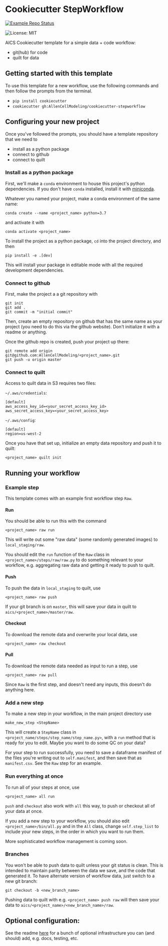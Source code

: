# Cookiecutter StepWorkflow

[![Example Repo Status](https://github.com/AllenCellModeling/cookiecutter-stepworkflow/workflows/Build%20Example%20Repo/badge.svg)](https://github.com/AllenCellModeling/cookiecutter-stepworkflow/tree/example-build)

![License: MIT](https://img.shields.io/badge/License-MIT-blue.svg)

AICS Cookiecutter template for a simple data + code workflow:

  - git(hub) for code
  - quilt for data

## Getting started with this template
To use this template for a new workflow, use the following commands and then follow the prompts from the terminal.

  - `pip install cookiecutter`
  - `cookiecutter gh:AllenCellModeling/cookiecutter-stepworkflow`

## Configuring your new project
Once you've followed the prompts, you should have a template repository that we need to

  - install as a python package
  - connect to github
  - connect to quilt

### Install as a python package
First, we'll make a `conda` environment to house this project's python dependencies.  If you don't have `conda` installed, install it with [miniconda](https://docs.conda.io/en/latest/miniconda.html).

Whatever you named your project, make a conda environment of the same name:

```
conda create --name <project_name> python=3.7
```

and activate it with

```
conda activate <project_name>
```

To install the project as a python package, `cd` into the project directory, and then

```
pip install -e .[dev]
```

This will install your package in editable mode with all the required development dependencies.

### Connect to github

First, make the project a a git repository with

```
git init
git add .
git commit -m "initial commit"
```

Then, create an empty repository on github that has the same name as your project (you need to do this via the github website). Don't initialize it with a readme or anything.

Once the github repo is created, push your project up there:

```
git remote add origin git@github.com:AllenCellModeling/<project_name>.git
git push -u origin master
```

### Connect to quilt

Access to quilt data in S3 requires two files:

`~/.aws/credentials`:

```
[default]
aws_access_key_id=<your_secret_access_key_id>
aws_secret_access_key=<your_secret_access_key>
```

`~/.aws/config`:

```
[default]
region=us-west-2
```

Once you have that set up, initialize an empty data repository and push it to quilt:

```
<project_name> quilt init
```

## Running your workflow

### Example step
This template comes with an example first workflow step `Raw`.  

#### Run
You should be able to run this with the command

```
<project_name> raw run
```

This will write out some "raw data" (some randomly generated images) to `local_staging/raw`.

You should edit the `run` function of the `Raw` class in `<project_name>/steps/raw/raw.py` to do something relevant to your workflow, e.g. aggregating raw data and getting it ready to push to quilt.

#### Push
To push the data in `local_staging` to quilt, use

```
<project_name> raw push
```

If your git branch is on `master`, this will save your data in quilt to `aics/<project_name>/master/raw`.

#### Checkout
To download the remote data and overwrite your local data, use

```
<project_name> raw checkout
```

#### Pull
To download the remote data needed as input to run a step, use

```
<project_name> raw pull
```

Since `Raw` is the first step, and doesn't need any inputs, this doesn't do anything here.

### Add a new step
To make a new step in your workflow, in the main project directory use

```
make_new_step <StepName>
```

This will create a `StepName` class in `<project_name/steps/step_name/step_name.py>`, with a `run` method that is ready for you to edit.  Maybe you want to do some QC on your data?

For your step to run successfully, you need to save a dataframe manifest of the files you're writing out to `self.manifest`, and then save that as `manifest.csv`.  See the `Raw` step for an example.

### Run everything at once
To run all of your steps at once, use

```
<project_name> all run
```

`push` and `checkout` also work with `all` this way, to push or checkout all of your data at once.

If you add a new step to your workflow, you should also edit `<project_name>/bin/all.py` and in the `All` class, change `self.step_list` to include your new steps, in the order in which you want to run them.

More sophisticated workflow management is coming soon.

### Branches

You won't be able to push data to quilt unless your git status is clean.  This is intended to maintain parity between the data we save, and the code that generated it.  To have alternate version of workflow data, just switch to a new git branch:

```
git checkout -b <new_branch_name>
```

Pushing data to quilt with e.g. `<project_name> push raw` will then save your data to `aics/<project_name>/<new_branch_name>/raw`.

## Optional configuration:
See the readme [here](https://github.com/AllenCellModeling/cookiecutter-pypackage) for a bunch of optional infrastructure you can (and should) add, e.g. docs, testing, etc.
